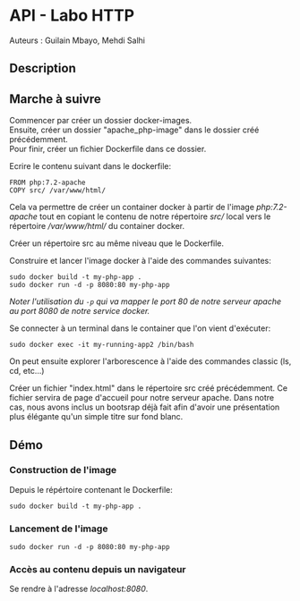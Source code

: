 # API - Labo HTTP
Auteurs :
Guilain Mbayo,
Mehdi Salhi

## Description

## Marche à suivre

Commencer par créer un dossier docker-images.  
Ensuite, créer un dossier "apache_php-image" dans le dossier 
créé précédemment.  
Pour finir, créer un fichier Dockerfile dans ce dossier.

Ecrire le contenu suivant dans le dockerfile:
```
FROM php:7.2-apache
COPY src/ /var/www/html/
```

Cela va permettre de créer un container docker à partir de l'image *php:7.2-apache*
tout en copiant le contenu de notre répertoire *src/* local vers le répertoire
*/var/www/html/* du container docker.

Créer un répertoire src au même niveau que le Dockerfile.

Construire et lancer l'image docker à l'aide des commandes suivantes:
```
sudo docker build -t my-php-app .
sudo docker run -d -p 8080:80 my-php-app 
```
*Noter l'utilisation du `-p` qui va mapper le port 80 de notre serveur apache
au port 8080 de notre service docker.*

Se connecter à un terminal dans le container que l'on vient d'exécuter:

```
sudo docker exec -it my-running-app2 /bin/bash
```
On peut ensuite explorer l'arborescence à l'aide des commandes
classic (ls, cd, etc...)

Créer un fichier "index.html" dans le répertoire src créé précédemment. Ce
fichier servira de page d'accueil pour notre serveur apache.
Dans notre cas, nous avons inclus un bootsrap déjà fait afin d'avoir une
présentation plus élégante qu'un simple titre sur fond blanc.

## Démo
### Construction de l'image
Depuis le répértoire contenant le Dockerfile:
```
sudo docker build -t my-php-app .
```
### Lancement de l'image
```
sudo docker run -d -p 8080:80 my-php-app 
```

### Accès au contenu depuis un navigateur
Se rendre à l'adresse *localhost:8080*. 
